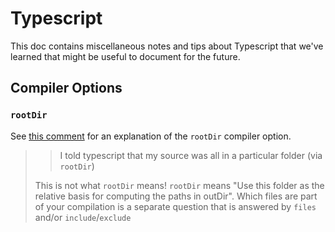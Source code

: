 # Typescript

This doc contains miscellaneous notes and tips about Typescript that we've learned that might be useful to document for the future.

## Compiler Options

### `rootDir`

See [this comment](https://github.com/microsoft/TypeScript/issues/9858#issuecomment-370537216) for an explanation of the `rootDir` compiler option.

> > I told typescript that my source was all in a particular folder (via `rootDir`)
>
> This is not what `rootDir` means! `rootDir` means "Use this folder as the relative basis for computing the paths in outDir". Which files are part of your compilation is a separate question that is answered by `files` and/or `include`/`exclude`
